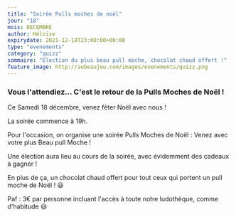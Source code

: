 ```yaml
---
title: "Soirée Pulls moches de noël"
jour: "18"
mois: DECEMBRE
author: Héloïse
expirydate: 2021-12-18T23:00:00+00:00
type: "evenements"
category: "quizz"
sommaire: "Election du plus beau pull moche, chocolat chaud offert !"
feature_image: http://aubeaujeu.com/images/evenements/quizz.png
---
```

### Vous l'attendiez... C'est le retour de la Pulls Moches de Noël !

Ce Samedi 18 décembre, venez fêter Noël avec nous !

La soirée commence à 19h.

Pour l'occasion, on organise une soirée Pulls Moches de Noël : Venez avec votre plus Beau pull Moche !

Une élection aura lieu au cours de la soirée, avec évidemment des cadeaux à gagner !

En plus de ça, un chocolat chaud offert pour tout ceux qui portent un pull moche de Noël ! 😃

Paf : 3€ par personne incluant l'accès à toute notre ludothèque, comme d'habitude 😃
